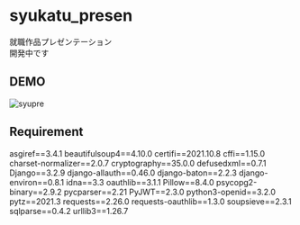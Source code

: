 # syukatu_presen
就職作品プレゼンテーション<br>
開発中です

## DEMO
![syupre](https://user-images.githubusercontent.com/70145199/156118456-d729cb2a-e2e3-46e1-bb75-ecc9431550e3.png)

## Requirement
asgiref==3.4.1
beautifulsoup4==4.10.0
certifi==2021.10.8
cffi==1.15.0
charset-normalizer==2.0.7
cryptography==35.0.0
defusedxml==0.7.1
Django==3.2.9
django-allauth==0.46.0
django-baton==2.2.3
django-environ==0.8.1
idna==3.3
oauthlib==3.1.1
Pillow==8.4.0
psycopg2-binary==2.9.2
pycparser==2.21
PyJWT==2.3.0
python3-openid==3.2.0
pytz==2021.3
requests==2.26.0
requests-oauthlib==1.3.0
soupsieve==2.3.1
sqlparse==0.4.2
urllib3==1.26.7
